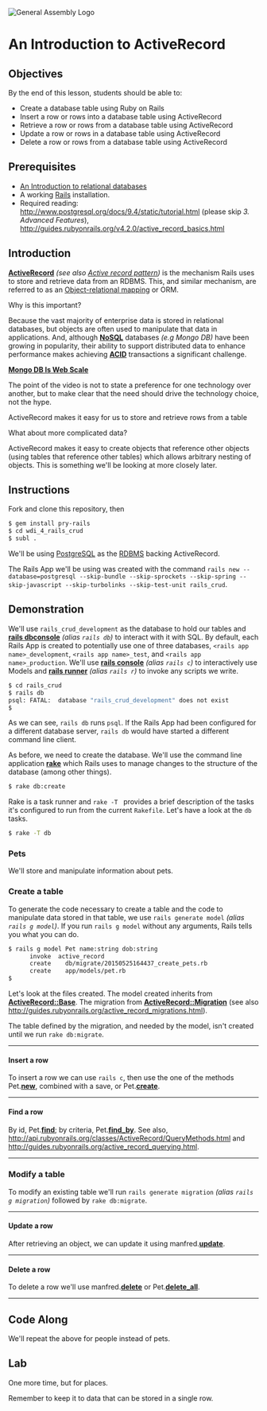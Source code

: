 ![General Assembly Logo](http://i.imgur.com/ke8USTq.png)

# An Introduction to ActiveRecord

## Objectives

By the end of this lesson, students should be able to:

- Create a database table using Ruby on Rails
- Insert a row or rows into a database table using ActiveRecord
- Retrieve a row or rows from a database table using ActiveRecord
- Update a row or rows in a database table using ActiveRecord
- Delete a row or rows from a database table using ActiveRecord

## Prerequisites

- [An Introduction to relational databases](https://github.com/ga-wdi-boston/wdi_5_sql_crud)
- A working [Rails](http://rubyonrails.org/download/) installation.
- Required reading: http://www.postgresql.org/docs/9.4/static/tutorial.html (please skip _3. Advanced Features_), http://guides.rubyonrails.org/v4.2.0/active_record_basics.html

## Introduction

**[ActiveRecord](http://api.rubyonrails.org/files/activerecord/README_rdoc.html)** _(see also [Active record pattern](http://en.wikipedia.org/wiki/Active_record_pattern))_ is the mechanism Rails uses to store and retrieve data from an RDBMS.  This, and similar mechanism, are referred to as an [Object-relational mapping](http://en.wikipedia.org/wiki/Object-relational_mapping) or ORM.

Why is this important?

Because the vast majority of enterprise data is stored in relational databases, but objects are often used to manipulate that data in applications. And, although **[NoSQL](http://en.wikipedia.org/wiki/NoSQL)** databases _(e.g Mongo DB)_ have been growing in popularity, their ability to support distributed data to enhance performance makes achieving **[ACID](http://en.wikipedia.org/wiki/ACID)** transactions a significant challenge.

**[Mongo DB Is Web Scale](https://www.youtube.com/watch?v=b2F-DItXtZs)**

The point of the video is not to state a preference for one technology over another, but to make clear that the need should drive the technology choice, not the hype.

ActiveRecord makes it easy for us to store and retrieve rows from a table

What about more complicated data?

ActiveRecord makes it easy to create objects that reference other objects (using tables that reference other tables) which allows arbitrary nesting of objects.  This is something we'll be looking at more closely later.

## Instructions

Fork and clone this repository, then

```bash
$ gem install pry-rails
$ cd wdi_4_rails_crud
$ subl .
```

We'll be using [PostgreSQL](http://www.postgresql.org/) as the [RDBMS](http://en.wikipedia.org/wiki/Relational_database_management_system) backing ActiveRecord.

The Rails App we'll be using was created with the command `rails new --database=postgresql --skip-bundle --skip-sprockets --skip-spring --skip-javascript --skip-turbolinks --skip-test-unit rails_crud`.

## Demonstration

We'll use `rails_crud_development` as the database to hold our tables and **[rails dbconsole](http://guides.rubyonrails.org/command_line.html#rails-dbconsole)** _(alias `rails db`)_ to interact with it with SQL.  By default, each Rails App is created to potentially use one of three databases, `<rails app name>_development`, `<rails app name>_test`, and `<rails app name>_production`.  We'll use **[rails console](http://guides.rubyonrails.org/command_line.html#rails-console)** _(alias `rails c`)_ to interactively use Models and **[rails runner](http://guides.rubyonrails.org/command_line.html#rails-runner)** _(alias `rails r`)_ to invoke any scripts we write.

```bash
$ cd rails_crud
$ rails db
psql: FATAL:  database "rails_crud_development" does not exist
$
```

As we can see, `rails db` runs `psql`.  If the Rails App had been configured for a different database server, `rails db` would have started a different command line client.

As before, we need to create the database.  We'll use the command line application **[rake](http://guides.rubyonrails.org/command_line.html#rake)** which Rails uses to manage changes to the structure of the database (among other things).

```bash
$ rake db:create
```

Rake is a task runner and `rake -T ` provides a brief description of the tasks it's configured to run from the current `Rakefile`.  Let's have a look at the `db` tasks.

```bash
$ rake -T db
```

### Pets

We'll store and manipulate information about pets.

### Create a table

To generate the code necessary to create a table and the code to manipulate data stored in that table, we use `rails generate model` _(alias `rails g model`)_.  If you run `rails g model` without any arguments, Rails tells you what you can do.

```bash
$ rails g model Pet name:string dob:string
      invoke  active_record
      create    db/migrate/20150525164437_create_pets.rb
      create    app/models/pet.rb
$
```

Let's look at the files created.  The model created inherits from **[ActiveRecord::Base](http://api.rubyonrails.org/classes/ActiveRecord/Base.html)**.  The migration from **[ActiveRecord::Migration](http://api.rubyonrails.org/classes/ActiveRecord/Migration.html)** (see also http://guides.rubyonrails.org/active_record_migrations.html).

The table defined by the migration, and needed by the model, isn't created until we run `rake db:migrate`.

---

#### Insert a row

To insert a row we can use `rails c`, then use the one of the methods Pet.**[new](http://api.rubyonrails.org/classes/ActiveRecord/Core.html#method-c-new)**, combined with a save, or Pet.**[create](http://api.rubyonrails.org/classes/ActiveRecord/Persistence/ClassMethods.html#method-i-create)**.

---

#### Find a row

By id, Pet.**[find](http://api.rubyonrails.org/classes/ActiveRecord/FinderMethods.html#method-i-find)**; by criteria, Pet.**[find_by](http://api.rubyonrails.org/classes/ActiveRecord/FinderMethods.html#method-i-find_by)**.  See also, http://api.rubyonrails.org/classes/ActiveRecord/QueryMethods.html and http://guides.rubyonrails.org/active_record_querying.html.

---

### Modify a table

To modify an existing table we'll run `rails generate migration` _(alias `rails g migration`)_ followed by `rake db:migrate`.


---

#### Update a row

After retrieving an object, we can update it using manfred.**[update](http://api.rubyonrails.org/classes/ActiveRecord/Persistence.html#method-i-update)**.

---

#### Delete a row

To delete a row we'll use manfred.**[delete](http://api.rubyonrails.org/classes/ActiveRecord/Persistence.html#method-i-delete)** or Pet.**[delete_all](http://api.rubyonrails.org/classes/ActiveRecord/Relation.html#method-i-delete_all)**.

---

## Code Along

We'll repeat the above for people instead of pets.

## Lab

One more time, but for places.

Remember to keep it to data that can be stored in a single row.

